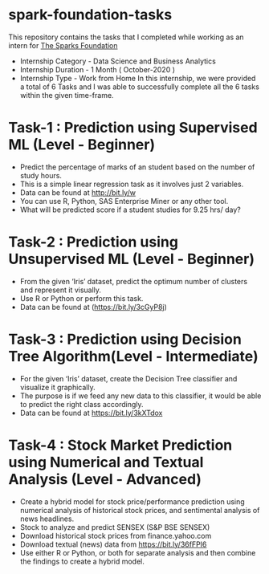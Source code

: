 # spark-foundation-tasks

This repository contains the tasks that I completed while working as an intern for [The Sparks Foundation](https://www.thesparksfoundationsingapore.org/)
- Internship Category - Data Science and Business Analytics
- Internship Duration - 1 Month ( October-2020 )
- Internship Type - Work from Home
In this internship, we were provided a total of 6 Tasks and I was able to successfully complete all the 6 tasks within the given time-frame.

# Task-1 : Prediction using Supervised ML (Level - Beginner)
- Predict the percentage of marks of an student based on the number of study hours.
- This is a simple linear regression task as it involves just 2 variables.
- Data can be found at http://bit.ly/w 
- You can use R, Python, SAS Enterprise Miner or any other tool.
- What will be predicted score if a student studies for 9.25 hrs/ day?

# Task-2 : Prediction using Unsupervised ML (Level - Beginner)
- From the given ‘Iris’ dataset, predict the optimum number of clusters and represent it visually.
- Use R or Python or perform this task.
- Data can be found at (https://bit.ly/3cGyP8j)

# Task-3 : Prediction using Decision Tree Algorithm(Level - Intermediate)
- For the given ‘Iris’ dataset, create the Decision Tree classifier and visualize it graphically.
- The purpose is if we feed any new data to this classifier, it would be able to predict the right class accordingly.
- Data can be found at https://bit.ly/3kXTdox

#  Task-4 : Stock Market Prediction using Numerical and Textual Analysis (Level - Advanced)
- Create a hybrid model for stock price/performance prediction using numerical analysis of historical stock prices, and sentimental analysis of news headlines.
- Stock to analyze and predict SENSEX (S&P BSE SENSEX)
- Download historical stock prices from finance.yahoo.com
- Download textual (news) data from https://bit.ly/36fFPI6
- Use either R or Python, or both for separate analysis and then combine the findings to create a hybrid model.

